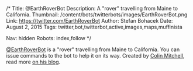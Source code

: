 /*
Title: @EarthRoverBot
Description: A "rover" travelling from Maine to California.
Thumbnail: /content/bots/twitterbots/images/EarthRoverBot.png
Link: https://twitter.com/EarthRoverBot
Author: Stefan Bohacek
Date: August 2, 2015
Tags: twitter,bot,twitterbot,active,images,maps,muffinista

Nav: hidden
Robots: index,follow
*/

[@EarthRoverBot](https://twitter.com/EarthRoverBot) is a "rover" travelling from Maine to California. You can issue commands to the bot to help it on its way. Created by [Colin Mitchell](https://twitter.com/muffinista), read more [on his blog](http://muffinlabs.com/rover).


